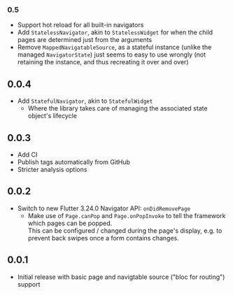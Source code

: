 ### 0.5

* Support hot reload for all built-in navigators
* Add `StatelessNavigator`, akin to `StatelessWidget` for when the child pages are determined just from the arguments
* Remove `MappedNavigatableSource`, as a stateful instance (unlike the managed `NavigatorState`) just seems to easy to use wrongly (not retaining the instance, and thus recreating it over and over)

## 0.0.4

* Add `StatefulNavigator`, akin to `StatefulWidget`
  * Where the library takes care of managing the associated state object's lifecycle

## 0.0.3

* Add CI
* Publish tags automatically from GitHub
* Stricter analysis options

## 0.0.2

* Switch to new Flutter 3.24.0 Navigator API: `onDidRemovePage`
  * Make use of `Page.canPop` and `Page.onPopInvoke` to tell the framework which pages can be popped.  
    This can be configured / changed during the page's display, e.g. to prevent back swipes once a form contains changes.

## 0.0.1

* Initial release with basic page and navigtable source ("bloc for routing") support
